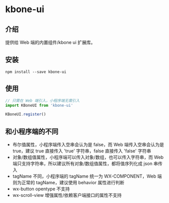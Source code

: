 # kbone-ui

## 介绍

提供给 Web 端的内置组件/kbone ui 扩展库。

## 安装

```
npm install --save kbone-ui
```

## 使用

```js
// 只需在 Web 端引入，小程序端无需引入
import KBoneUI from 'kbone-ui'

KBoneUI.register()
```

## 和小程序端的不同

* 布尔值属性，小程序端传入空串会认为是 false，而 Web 端传入空串会认为是 true，建议 true 直接传入 'true' 字符串，false 直接传入 'false' 字符串
* 对象/数组值属性，小程序端可以传入对象/数组，也可以传入字符串，而 Web 端只支持字符串，所以建议所有对象/数组值属性，都将值序列化成 json 串传入
* tagName 不同，小程序端的 tagName 统一为 WX-COMPONENT，Web 端则为正常的 tagName，建议使用 behavior 属性进行判断
* wx-button opentype 不支持
* wx-scroll-view 增强属性/依赖客户端接口的属性不支持
